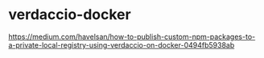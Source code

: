 # verdaccio-docker


https://medium.com/havelsan/how-to-publish-custom-npm-packages-to-a-private-local-registry-using-verdaccio-on-docker-0494fb5938ab
